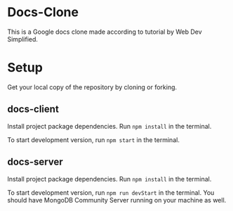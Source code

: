 # Docs-Clone

This is a Google docs clone made according to tutorial by Web Dev Simplified.

# Setup

Get your local copy of the repository by cloning or forking.

## docs-client

Install project package dependencies. Run `npm install` in the terminal.

To start development version, run `npm start` in the terminal.

## docs-server

Install project package dependencies. Run `npm install` in the terminal.

To start development version, run `npm run devStart` in the terminal. You should have MongoDB Community Server running on your machine as well.

